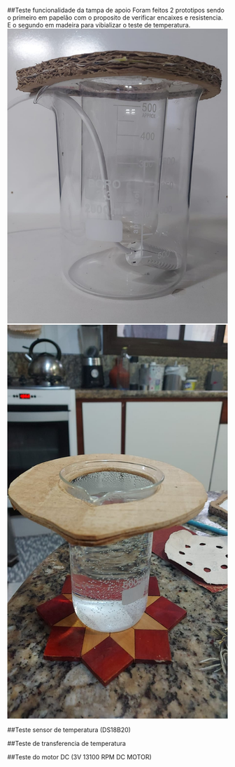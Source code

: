 ##Teste funcionalidade da tampa de apoio
Foram feitos 2 prototipos sendo o primeiro em papelão com o proposito de verificar encaixes e resistencia. E o segundo em madeira para vibializar o teste de temperatura.
![Tampa em Papelão](./assets/prototipo_tampa_v1.jpg)
![Tampa em Madeira](./assets/prototipo_tampa_v2.jpg)

##Teste sensor de temperatura (DS18B20)

##Teste de transferencia de temperatura

##Teste do motor DC (3V 13100 RPM DC MOTOR)

